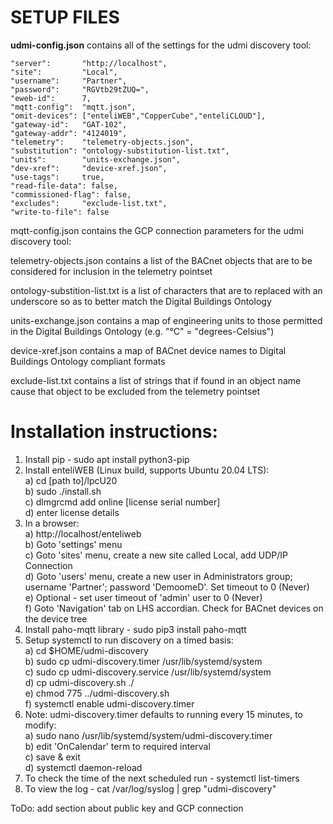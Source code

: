 SETUP FILES
===========

**udmi-config.json** contains all of the settings for the udmi discovery tool:

    "server":       "http://localhost",
    "site":         "Local",
    "username":     "Partner",
    "password":     "RGVtb29tZUQ=",
    "eweb-id":      7,
    "mqtt-config":  "mqtt.json",
    "omit-devices": ["enteliWEB","CopperCube","enteliCLOUD"],
    "gateway-id":   "GAT-102",
    "gateway-addr": "4124019",
    "telemetry":    "telemetry-objects.json",
    "substitution": "ontology-substitution-list.txt",
    "units":        "units-exchange.json",
    "dev-xref":     "device-xref.json",
    "use-tags":     true,
    "read-file-data": false,
    "commissioned-flag": false,
    "excludes":     "exclude-list.txt",
    "write-to-file": false

mqtt-config.json contains the GCP connection parameters for the udmi discovery tool:


telemetry-objects.json contains a list of the BACnet objects that are to be considered for inclusion in the telemetry pointset


ontology-substition-list.txt is a list of characters that are to replaced with an underscore so as to better match the Digital Buildings Ontology


units-exchange.json contains a map of engineering units to those permitted in the Digital Buildings Ontology (e.g. "°C" = "degrees-Celsius")


device-xref.json contains a map of BACnet device names to Digital Buildings Ontology compliant formats


exclude-list.txt contains a list of strings that if found in an object name cause that object to be excluded from the telemetry pointset


Installation instructions:
==========================

1) Install pip - sudo apt install python3-pip
2) Install enteliWEB (Linux build, supports Ubuntu 20.04 LTS):<br />
    a) cd [path to]/lpcU20<br />
    b) sudo ./install.sh<br />
    c) dlmgrcmd add online [license serial number]<br />
    d) enter license details<br />
2) In a browser:<br />
    a) http://localhost/enteliweb<br />
    b) Goto 'settings' menu<br />
    c) Goto 'sites' menu, create a new site called Local, add UDP/IP Connection<br />
    d) Goto 'users' menu, create a new user in Administrators group; username 'Partner'; password 'DemoomeD'. Set timeout to 0 (Never)<br />
    e) Optional - set user timeout of 'admin' user to 0 (Never)<br />
    f) Goto 'Navigation' tab on LHS accordian. Check for BACnet devices on the device tree<br />
3) Install paho-mqtt library - sudo pip3 install paho-mqtt<br />
4) Setup systemctl to run discovery on a timed basis:<br />
    a) cd $HOME/udmi-discovery<br />
    b) sudo cp udmi-discovery.timer /usr/lib/systemd/system<br />
    c) sudo cp udmi-discovery.service /usr/lib/systemd/system<br />
    d) cp udmi-discovery.sh ./<br />
    e) chmod 775 ../udmi-discovery.sh<br />
    f) systemctl enable udmi-discovery.timer<br />
6) Note: udmi-discovery.timer defaults to running every 15 minutes, to modify:<br />
    a) sudo nano /usr/lib/systemd/system/udmi-discovery.timer<br />
    b) edit 'OnCalendar' term to required interval<br />
    c) save & exit<br />
    d) systemctl daemon-reload<br />
7) To check the time of the next scheduled run - systemctl list-timers<br />
8) To view the log - cat /var/log/syslog | grep "udmi-discovery"<br />

ToDo: add section about public key and GCP connection 

    
